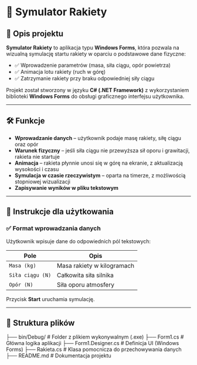 # 🚀 Symulator Rakiety

## 📌 Opis projektu

**Symulator Rakiety** to aplikacja typu **Windows Forms**, która pozwala na wizualną symulację startu rakiety w oparciu o podstawowe dane fizyczne:

- ✅ Wprowadzenie parametrów (masa, siła ciągu, opór powietrza)
- ✅ Animacja lotu rakiety (ruch w górę)
- ✅ Zatrzymanie rakiety przy braku odpowiedniej siły ciągu

Projekt został stworzony w języku **C# (.NET Framework)** z wykorzystaniem biblioteki **Windows Forms** do obsługi graficznego interfejsu użytkownika.

---

## 🛠️ Funkcje

- **Wprowadzanie danych** – użytkownik podaje masę rakiety, siłę ciągu oraz opór
- **Warunek fizyczny** – jeśli siła ciągu nie przewyższa sił oporu i grawitacji, rakieta nie startuje
- **Animacja** – rakieta płynnie unosi się w górę na ekranie, z aktualizacją wysokości i czasu
- **Symulacja w czasie rzeczywistym** – oparta na timerze, z możliwością stopniowej wizualizacji
- **Zapisywanie wyników w pliku tekstowym** 

---

## 🧪 Instrukcje dla użytkowania

### ✅ Format wprowadzania danych

Użytkownik wpisuje dane do odpowiednich pól tekstowych:

| Pole            | Opis                        |
|-----------------|-----------------------------|
| `Masa (kg)`     | Masa rakiety w kilogramach  |
| `Siła ciągu (N)`| Całkowita siła silnika      |
| `Opór (N)`      | Siła oporu atmosfery        |

Przycisk **Start** uruchamia symulację.

---

## 📁 Struktura plików
├── bin/Debug/ # Folder z plikiem wykonywalnym (.exe)
├── Form1.cs # Główna logika aplikacji
├── Form1.Designer.cs # Definicja UI (Windows Forms)
├── Rakieta.cs # Klasa pomocnicza do przechowywania danych
├── README.md # Dokumentacja projektu
